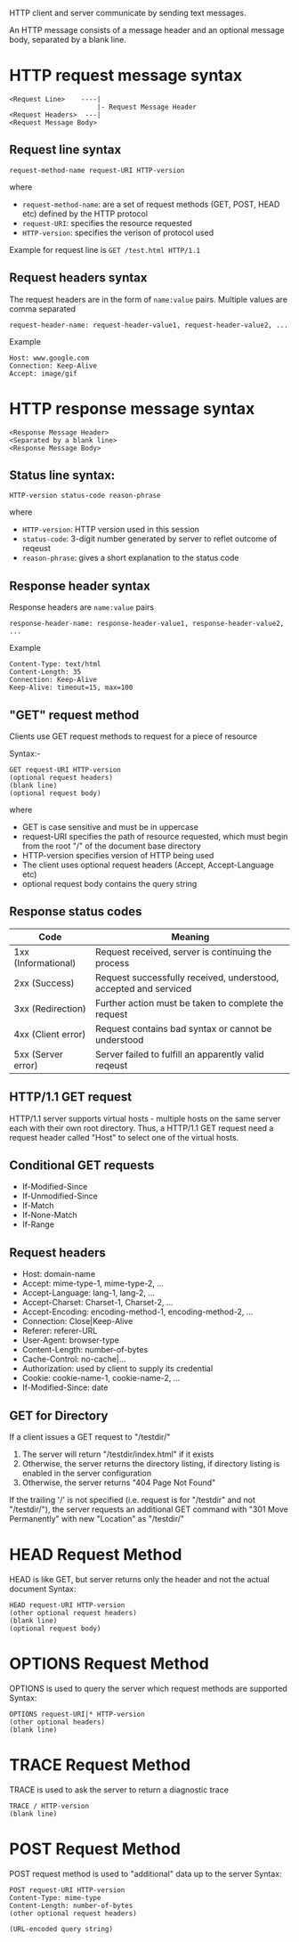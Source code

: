 HTTP client and server communicate by sending text messages.

An HTTP message consists of a message header and an optional message body,
separated by a blank line.

# HTTP request message syntax
```
<Request Line>    ----|
                      |- Request Message Header
<Request Headers>  ---|
<Request Message Body>
```

## Request line syntax
```
request-method-name request-URI HTTP-version
```
where
* `request-method-name`: are a set of request methods (GET, POST, HEAD etc)
  defined by the HTTP protocol
* `request-URI`: specifies the resource requested
* `HTTP-version`: specifies the verison of protocol used

Example for request line is `GET /test.html HTTP/1.1`

## Request headers syntax
The request headers are in the form of `name:value` pairs. Multiple values are
comma separated
```
request-header-name: request-header-value1, request-header-value2, ...
```
Example
```
Host: www.google.com
Connection: Keep-Alive
Accept: image/gif
```

# HTTP response message syntax
```
<Response Message Header>
<Separated by a blank line>
<Response Message Body>
```

## Status line syntax:
```
HTTP-version status-code reason-phrase
```
where
* `HTTP-version`: HTTP version used in this session
* `status-code`: 3-digit number generated by server to reflet outcome of reqeust
* `reason-phrase`: gives a short explanation to the status code

## Response header syntax
Response headers are `name:value` pairs
```
response-header-name: response-header-value1, response-header-value2, ...
```
Example
```
Content-Type: text/html
Content-Length: 35
Connection: Keep-Alive
Keep-Alive: timeout=15, max=100
```
## "GET" request method
Clients use GET request methods to request for a piece of resource

Syntax:-
```
GET request-URI HTTP-version
(optional request headers)
(blank line)
(optional request body)
```
where
* GET is case sensitive and must be in uppercase
* request-URI specifies the path of resource requested, which must begin from
the root "/" of the document base directory
* HTTP-version specifies version of HTTP being used
* The client uses optional request headers (Accept, Accept-Language etc)
* optional request body contains the query string

## Response status codes
|		Code		|		Meaning		|
|		----		|		-------		|
| 1xx (Informational) | Request received, server is continuing the process |
| 2xx (Success)		| Request successfully received, understood, accepted and serviced |
| 3xx (Redirection)	| Further action must be taken to complete the request |
| 4xx (Client error) | Request contains bad syntax or cannot be understood |
| 5xx (Server error) | Server failed to fulfill an apparently valid reqeust | 

## HTTP/1.1 GET request
HTTP/1.1 server supports virtual hosts - multiple hosts on the same server each
with their own root directory. Thus, a HTTP/1.1 GET request need a request
header called "Host" to select one of the virtual hosts.

## Conditional GET requests
* If-Modified-Since
* If-Unmodified-Since
* If-Match
* If-None-Match
* If-Range

## Request headers
* Host: domain-name
* Accept: mime-type-1, mime-type-2, ...
* Accept-Language: lang-1, lang-2, ...
* Accept-Charset: Charset-1, Charset-2, ...
* Accept-Encoding: encoding-method-1, encoding-method-2, ...
* Connection: Close|Keep-Alive
* Referer: referer-URL
* User-Agent: browser-type
* Content-Length: number-of-bytes
* Cache-Control: no-cache|...
* Authorization: used by client to supply its credential
* Cookie: cookie-name-1, cookie-name-2, ...
* If-Modified-Since: date

## GET for Directory
If a client issues a GET request to "/testdir/"
1. The server will return "/testdir/index.html" if it exists
2. Otherwise, the server returns the directory listing, if directory listing is
   enabled in the server configuration
3. Otherwise, the server returns "404 Page Not Found"

If the trailing '/' is not specified (i.e. request is for "/testdir" and not
"/testdir/"), the server requests an additional GET command with "301 Move
Permanently" with new "Location" as "/testdir/"

# HEAD Request Method
HEAD is like GET, but server returns only the header and not the actual document
Syntax:
```
HEAD request-URI HTTP-version
(other optional request headers)
(blank line)
(optional request body)
```

# OPTIONS Request Method
OPTIONS is used to query the server which request methods are supported
Syntax:
```
OPTIONS request-URI|* HTTP-version
(other optional headers)
(blank line)
```

# TRACE Request Method
TRACE is used to ask the server to return a diagnostic trace
```
TRACE / HTTP-version
(blank line)
```

# POST Request Method
POST request method is used to "additional" data up to the server
Syntax:
```
POST request-URI HTTP-version
Content-Type: mime-type
Content-Length: number-of-bytes
(other optional request headers)

(URL-encoded query string)
```
